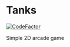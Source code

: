 # Tanks
[![CodeFactor](https://www.codefactor.io/repository/github/ltdm-team/tanks/badge)](https://www.codefactor.io/repository/github/ltdm-team/tanks)

Simple 2D arcade game
